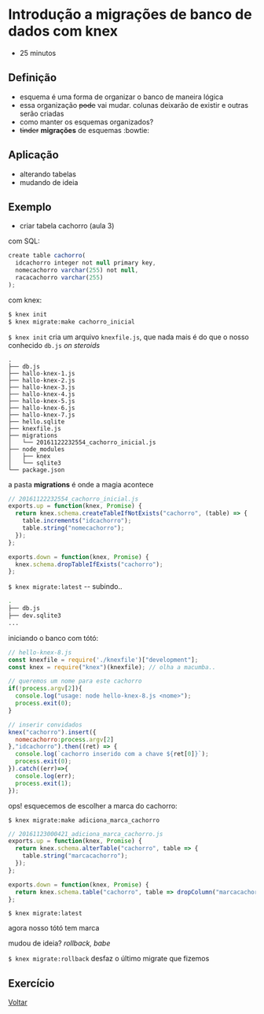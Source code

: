 # Introdução a migrações de banco de dados com knex

- 25 minutos

## Definição

- esquema é uma forma de organizar o banco de maneira lógica
- essa organização ~~pode~~ vai mudar. colunas deixarão de existir e outras serão criadas
- como manter os esquemas organizados?
- ~~tinder~~ **migrações** de esquemas :bowtie:

## Aplicação

- alterando tabelas
- mudando de ideia

## Exemplo

- criar tabela cachorro (aula 3)

com SQL:

```javascript
create table cachorro(
  idcachorro integer not null primary key,
  nomecachorro varchar(255) not null,
  racacachorro varchar(255)
);
```

com knex:

```bash
$ knex init
$ knex migrate:make cachorro_inicial
```

`$ knex init` cria um arquivo `knexfile.js`, que nada mais é do que o nosso conhecido `db.js` *on steroids*

```
.
├── db.js
├── hallo-knex-1.js
├── hallo-knex-2.js
├── hallo-knex-3.js
├── hallo-knex-4.js
├── hallo-knex-5.js
├── hallo-knex-6.js
├── hallo-knex-7.js
├── hello.sqlite
├── knexfile.js
├── migrations
│   └── 20161122232554_cachorro_inicial.js
├── node_modules
│   ├── knex
│   └── sqlite3
└── package.json
```

a pasta **migrations** é onde a magia acontece

```javascript
// 20161122232554_cachorro_inicial.js
exports.up = function(knex, Promise) {
  return knex.schema.createTableIfNotExists("cachorro", (table) => {
    table.increments("idcachorro");
    table.string("nomecachorro");
  });
};

exports.down = function(knex, Promise) {
  knex.schema.dropTableIfExists("cachorro");
};
```

`$ knex migrate:latest` -- subindo..

```bash
.
├── db.js
├── dev.sqlite3
...
```

iniciando o banco com tótó:

```javascript
// hello-knex-8.js
const knexfile = require('./knexfile')["development"];
const knex = require("knex")(knexfile); // olha a macumba..

// queremos um nome para este cachorro
if(!process.argv[2]){
  console.log("usage: node hello-knex-8.js <nome>");
  process.exit(0);
}

// inserir convidados
knex("cachorro").insert({
  nomecachorro:process.argv[2]
},"idcachorro").then((ret) => {
  console.log(`cachorro inserido com a chave ${ret[0]}`);
  process.exit(0);
}).catch((err)=>{
  console.log(err);
  process.exit(1);
});
```

ops! esquecemos de escolher a marca do cachorro:

`$ knex migrate:make adiciona_marca_cachorro`

```javascript
// 20161123000421_adiciona_marca_cachorro.js
exports.up = function(knex, Promise) {
  return knex.schema.alterTable("cachorro", table => {
    table.string("marcacachorro");
  });
};

exports.down = function(knex, Promise) {
  return knex.schema.table("cachorro", table => dropColumn("marcacachorro"));
};
```

`$ knex migrate:latest`

agora nosso tótó tem marca

mudou de ideia? *rollback, babe*

`$ knex migrate:rollback` desfaz o último migrate que fizemos

## Exercício

[Voltar](../README.md)
